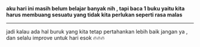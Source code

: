 <strong> aku hari ini masih belum belajar banyak nih , tapi baca 1 buku yaitu kita harus membuang sesuatu yang tidak kita perlukan seperti rasa malas </strong> 

<hr>

jadi kalau ada hal buruk yang kita tetap pertahankan lebih baik jangan ya , dan selalu improve untuk hari esok 🔥🔥🔥